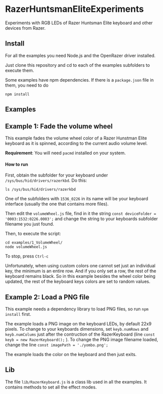 # RazerHuntsmanEliteExperiments
Experiments with RGB LEDs of Razer Huntsman Elite keyboard and other devices from Razer.

## Install

For all the examples you need Node.js and the OpenRazer driver installed.

Just clone this repository and cd to each of the examples subfolders to execute them.

Some examples have npm dependencies. If there is a ```package.json``` file in them, you need to do

```shell
npm install
```



## Examples

## Example 1: Fade the volume wheel

This example fades the volume wheel color of a Razer Hunstman Elite keyboard as it is spinned, according to the current audio volume level.

**Requirement**: You will need ```pacmd``` installed on your system.

#### How to run

First, obtain the subfolder for your keyboard under ```/sys/bus/hid/drivers/razerkbd```. Do this:

```shell
ls /sys/bus/hid/drivers/razerkbd
```

One of the subfolders with ```1536_0226``` in its name will be your keyboard interface (usually the one that contains more files).

Then edit the ```volumeWheel.js``` file, find in it the string ```const deviceFolder = '0003:1532:0226.0003';``` and change the string to your keyboards subfolder filename you just found.

Then, to execute the script:

```shell
cd examples/1_VolumeWheel/
node volumeWheel.js
```

To stop, press ```Ctrl-c```

Unfortunately, when using custom colors one cannot set just an individual key, the minimum is an entire row. And if you only set a row, the rest of the keyboard remains black. So in this example besides the wheel color being updated, the rest of the keyboard keys colors are set to random values.

## Example 2: Load a PNG file

This example needs a dependency library to load PNG files, so run ```npm install``` first.

The example loads a PNG image on the keyboard LEDs, by default 22x9 pixels. To change to your keyboards dimensions, set ```keyb.numRows``` and ```keyb.numColums``` just after the contruction of the RazerKeyboard (line ```const keyb = new RazerKeyboard();``` ). To change the PNG image filename loaded, change the line ```const imagePath = './yombo.png';```

The example loads the color on the keyboard and then just exits.

## Lib

The file ```lib/RazerKeyboard.js``` is a class lib used in all the examples. It contains methods to set all the effect modes.

